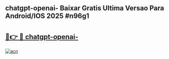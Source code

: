 ## chatgpt-openai- Baixar Gratis Ultima Versao Para Android/IOS 2025 #n96g1

# <h2><a href="https://ainizakaria.my?title=chatgpt-openai-&ref=20M">🔗👉 🔴 chatgpt-openai-</a></h2>

[![acn](https://github.com/user-attachments/assets/0f9c940e-d8b0-45ae-aac7-cd30a18b3e1c)](https://ainizakaria.my?title=chatgpt-openai-&ref=20M)

